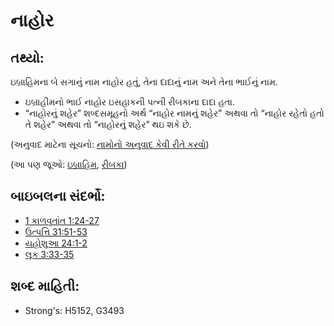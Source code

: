 # નાહોર 

## તથ્યો: 

ઇબ્રાહિમના બે સગાનું નામ નાહોર હતું, તેના દાદાનું નામ અને તેના ભાઈનું નામ.

* ઇબ્રાહીમનો ભાઈ નાહોર ઇસહાકની પત્ની રીબકાના દાદા હતા.
* “નાહોરનું શહેર” શબ્દસમૂહનો અર્થ “નાહોર નામનું શહેર” અથવા તો “નાહોર રહેતો હતો તે શહેર” અથવા તો “નાહોરનું શહેર” થઇ શકે છે.

(અનુવાદ માટેના સૂચનો: [નામોનો અનુવાદ કેવી રીતે કરવો](rc://gu/ta/man/translate/translate-names))

(આ પણ જૂઓ: [ઇબ્રાહિમ](../names/abraham.md), [રીબકા](../names/rebekah.md))

## બાઇબલના સંદર્ભો: 

* [1 કાળવૃતાંત 1:24-27](rc://gu/tn/help/1ch/01/24)
* [ઉત્પત્તિ 31:51-53](rc://gu/tn/help/gen/31/51)
* [યહોશુઆ 24:1-2](rc://gu/tn/help/jos/24/01)
* [લૂક 3:33-35](rc://gu/tn/help/luk/03/33)

## શબ્દ માહિતી: 

* Strong's: H5152, G3493
